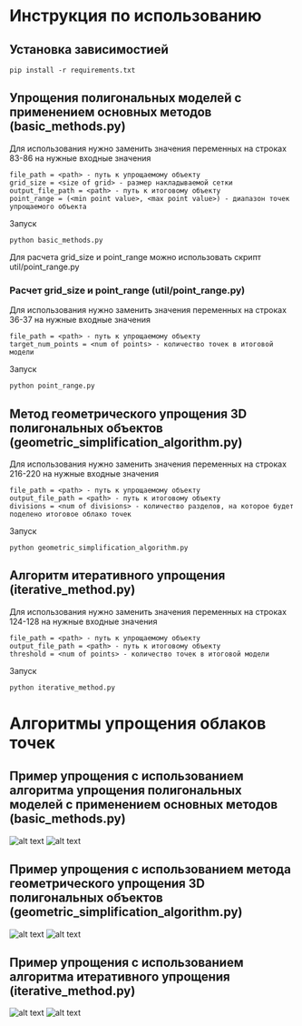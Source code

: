 # Инструкция по использованию
## Установка зависимостией
```
pip install -r requirements.txt
```
##  Упрощения полигональных моделей с применением основных методов (basic_methods.py)
Для использования нужно заменить значения переменных на строках 83-86 на нужные входные значения
```
file_path = <path> - путь к упрощаемому объекту
grid_size = <size of grid> - размер накладываемой сетки
output_file_path = <path> - путь к итоговому объекту
point_range = (<min point value>, <max point value>) - диапазон точек упрощаемого объекта
```
Запуск
```
python basic_methods.py
```
Для расчета grid_size и point_range можно использовать скрипт util/point_range.py
### Расчет grid_size и point_range (util/point_range.py)
Для использования нужно заменить значения переменных на строках 36-37 на нужные входные значения
```
file_path = <path> - путь к упрощаемому объекту
target_num_points = <num of points> - количество точек в итоговой модели
```
Запуск
```
python point_range.py
```
## Метод геометрического упрощения 3D полигональных объектов (geometric_simplification_algorithm.py)
Для использования нужно заменить значения переменных на строках 216-220 на нужные входные значения
```
file_path = <path> - путь к упрощаемому объекту
output_file_path = <path> - путь к итоговому объекту
divisions = <num of divisions> - количество разделов, на которое будет поделено итоговое облако точек
```
Запуск
```
python geometric_simplification_algorithm.py
```
## Алгоритм итеративного упрощения (iterative_method.py)
Для использования нужно заменить значения переменных на строках 124-128 на нужные входные значения
```
file_path = <path> - путь к упрощаемому объекту
output_file_path = <path> - путь к итоговому объекту
threshold = <num of points> - количество точек в итоговой модели
```
Запуск
```
python iterative_method.py
```
# Алгоритмы упрощения облаков точек
## Пример упрощения с использованием алгоритма упрощения полигональных моделей с применением основных методов (basic_methods.py)
![alt text](https://github.com/moevm/msc_3d_segmentation/blob/vorobev_denis_8310/images/original.jpg?raw=true)
![alt text](https://github.com/moevm/msc_3d_segmentation/blob/vorobev_denis_8310/images/basic_methods.jpg?raw=true)
## Пример упрощения с использованием метода геометрического упрощения 3D полигональных объектов (geometric_simplification_algorithm.py)
![alt text](https://github.com/moevm/msc_3d_segmentation/blob/vorobev_denis_8310/images/original.jpg?raw=true)
![alt text](https://github.com/moevm/msc_3d_segmentation/blob/vorobev_denis_8310/images/geometric_simplification.jpg?raw=true)
## Пример упрощения с использованием алгоритма итеративного упрощения (iterative_method.py)
![alt text](https://github.com/moevm/msc_3d_segmentation/blob/vorobev_denis_8310/images/original.jpg?raw=true)
![alt text](https://github.com/moevm/msc_3d_segmentation/blob/vorobev_denis_8310/images/iterative_method.jpg?raw=true)
